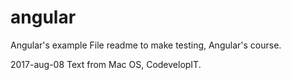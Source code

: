 # angular
Angular's example
File readme to make testing, Angular's course.

2017-aug-08
Text from Mac OS, CodevelopIT.